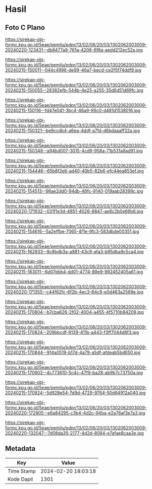 # Hasil

## Foto C Plano

https://sirekap-obj-formc.kpu.go.id/5eae/pemilu/pdpr/13/02/06/20/03/1302062003009-20240220-123431--db8477a9-761a-4206-8f8a-aedd212ec52a.jpg

https://sirekap-obj-formc.kpu.go.id/5eae/pemilu/pdpr/13/02/06/20/03/1302062003009-20240215-150011--044c4996-de99-46a7-becd-ce2f5f74ddf9.jpg

https://sirekap-obj-formc.kpu.go.id/5eae/pemilu/pdpr/13/02/06/20/03/1302062003009-20240215-150055--28382efb-544b-4e25-a255-35d6d51d69fc.jpg

https://sirekap-obj-formc.kpu.go.id/5eae/pemilu/pdpr/13/02/06/20/03/1302062003009-20240215-150116--fd47e041-3bc4-46a9-89c0-d481d1538016.jpg

https://sirekap-obj-formc.kpu.go.id/5eae/pemilu/pdpr/13/02/06/20/03/1302062003009-20240215-150321--be9ccdb4-a6ea-4ddf-a7fd-d6bdaaaff32a.jpg

https://sirekap-obj-formc.kpu.go.id/5eae/pemilu/pdpr/13/02/06/20/03/1302062003009-20240215-150348--a94bd007-3015-4cd9-958a-71b531a8ad91.jpg

https://sirekap-obj-formc.kpu.go.id/5eae/pemilu/pdpr/13/02/06/20/03/1302062003009-20240215-154446--65b8f2e6-ad40-40b5-82b6-efc44ea853ef.jpg

https://sirekap-obj-formc.kpu.go.id/5eae/pemilu/pdpr/13/02/06/20/03/1302062003009-20240215-154513--96ae2dd0-94db-46fc-9140-019aab28399c.jpg

https://sirekap-obj-formc.kpu.go.id/5eae/pemilu/pdpr/13/02/06/20/03/1302062003009-20240220-171932--031f1e3d-4851-4026-8847-ae8c2b0e66b6.jpg

https://sirekap-obj-formc.kpu.go.id/5eae/pemilu/pdpr/13/02/06/20/03/1302062003009-20240215-154616--5a2effbe-7065-4f1e-9fc3-583dbde00351.jpg

https://sirekap-obj-formc.kpu.go.id/5eae/pemilu/pdpr/13/02/06/20/03/1302062003009-20240215-162933--8c8bdb3a-a881-43c9-afa3-b95dba9c5ca4.jpg

https://sirekap-obj-formc.kpu.go.id/5eae/pemilu/pdpr/13/02/06/20/03/1302062003009-20240215-163011--6d07ebb4-dd01-4774-89e9-992452405a61.jpg

https://sirekap-obj-formc.kpu.go.id/5eae/pemilu/pdpr/13/02/06/20/03/1302062003009-20240220-171355--c44f62fc-6f2b-4ec3-84c9-e0d463a2569e.jpg

https://sirekap-obj-formc.kpu.go.id/5eae/pemilu/pdpr/13/02/06/20/03/1302062003009-20240215-170804--b7cba626-2f02-4004-a455-4f5710b84209.jpg

https://sirekap-obj-formc.kpu.go.id/5eae/pemilu/pdpr/13/02/06/20/03/1302062003009-20240215-170824--209bbcdf-9139-411b-a443-f3ff7044d6f3.jpg

https://sirekap-obj-formc.kpu.go.id/5eae/pemilu/pdpr/13/02/06/20/03/1302062003009-20240215-170844--914a0519-b17d-4a79-a5df-afdeab5bd650.jpg

https://sirekap-obj-formc.kpu.go.id/5eae/pemilu/pdpr/13/02/06/20/03/1302062003009-20240215-170903--4c773610-5c4c-47f9-ba28-ab9b7c73750a.jpg

https://sirekap-obj-formc.kpu.go.id/5eae/pemilu/pdpr/13/02/06/20/03/1302062003009-20240215-170924--5d928e54-7d9d-4729-9764-50d64912a040.jpg

https://sirekap-obj-formc.kpu.go.id/5eae/pemilu/pdpr/13/02/06/20/03/1302062003009-20240220-172905--e6a84295-c3b4-4d2c-94ba-e2a76af3e7a3.jpg

https://sirekap-obj-formc.kpu.go.id/5eae/pemilu/pdpr/13/02/06/20/03/1302062003009-20240220-132047--7d08da35-2177-4d2d-8084-e7afae8caa3e.jpg


## Metadata

| Key        | Value               |
| ---------- | ------------------- |
| Time Stamp | 2024-02-20 18:03:18 |
| Kode Dapil | 1301                |




